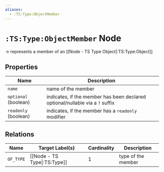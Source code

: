 ```yaml
---
aliases:
  - :TS:Type:ObjectMember
---
```

# `:TS:Type:ObjectMember` Node

-> represents a member of an [[Node - TS Type Object|:TS:Type:Object]]

## Properties

| Name                 | Description                                                                   |
| -------------------- | ----------------------------------------------------------------------------- |
| `name`               | name of the member                                                            |
| `optional` (boolean) | indicates, if the member has been declared optional/nullable via a `?` suffix |
| `readonly` (boolean) | indicates, if the member has a `readonly` modifier                            |

## Relations

| Name      | Target Label(s)              | Cardinality | Description        |
| --------- | ---------------------------- | ----------- | ------------------ |
| `OF_TYPE` | [[Node - TS Type\|:TS:Type]] | 1           | type of the member |
